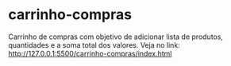 # carrinho-compras
Carrinho de compras com objetivo de adicionar lista de produtos, quantidades e a soma total dos valores.
Veja no link: http://127.0.0.1:5500/carrinho-compras/index.html
